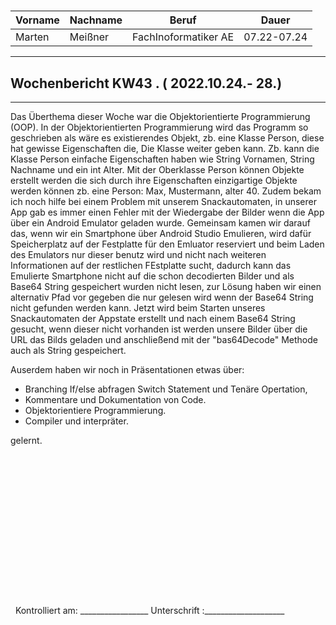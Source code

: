 #

| Vorname | Nachname | Beruf | Dauer |
|---|---|---|---|
|Marten| Meißner|FachInoformatiker AE|07.22-07.24|
---

## Wochenbericht KW43 .  ( 2022.10.24.- 28.)

---
Das Überthema dieser Woche war die Objektorientierte Programmierung (OOP).
In der Objektorientierten Programmierung wird das Programm so geschrieben als wäre es existierendes Objekt, zb. eine Klasse Person, diese hat gewisse Eigenschaften die, Die Klasse weiter geben kann. Zb. kann die Klasse Person einfache Eigenschaften haben wie String Vornamen, String Nachname und ein int Alter.
Mit der Oberklasse Person können Objekte erstellt werden die sich durch ihre Eigenschaften einzigartige Objekte werden können zb. eine Person:  Max, Mustermann, alter 40.
Zudem bekam ich noch hilfe bei einem Problem mit unserem Snackautomaten, in unserer App gab es immer einen Fehler mit der Wiedergabe der Bilder wenn die App über ein Android Emulator geladen wurde.
Gemeinsam kamen wir darauf das, wenn wir ein Smartphone über Android Studio Emulieren, wird dafür Speicherplatz auf der Festplatte für den Emluator reserviert und beim Laden des Emulators nur dieser benutz wird und nicht nach weiteren Informationen auf der restlichen FEstplatte sucht, dadurch kann das Emulierte Smartphone nicht auf die schon decodierten Bilder und als Base64 String gespeichert wurden nicht lesen, zur Lösung haben wir einen alternativ Pfad vor gegeben die nur gelesen wird wenn der Base64 String nicht gefunden werden kann.
Jetzt wird beim Starten unseres Snackautomaten der Appstate erstellt und  nach einem Base64 String gesucht, wenn dieser nicht vorhanden ist werden unsere Bilder über die URL das Bilds geladen und anschließend mit der "bas64Decode" Methode auch als String gespeichert.

Auserdem haben wir noch in Präsentationen etwas über:

- Branching  If/else abfragen Switch Statement und Tenäre Opertation,
- Kommentare und Dokumentation von Code.
- Objektorientiere Programmierung.
- Compiler und interpräter.

gelernt.
&nbsp;
\
\
\
\
\
\
\
\
\
\
\
\
\
\
\
\
&nbsp;
Kontrolliert am: _________________ Unterschrift  :____________________
